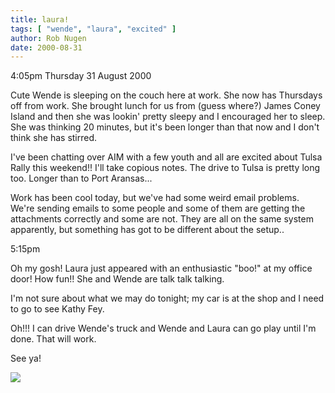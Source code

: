 ```yaml
---
title: laura!
tags: [ "wende", "laura", "excited" ]
author: Rob Nugen
date: 2000-08-31
---
```


<p class=date>4:05pm Thursday 31 August 2000

<p>Cute Wende is sleeping on the couch here at work.  She now has Thursdays
off from work.  She brought lunch for us from (guess where?) James Coney
Island and then she was lookin' pretty sleepy and I encouraged her to sleep.
She was thinking 20 minutes, but it's been longer than that now and I don't
think she has stirred.

<p>I've been chatting over AIM with a few youth and all are excited about
Tulsa Rally this weekend!!  I'll take copious notes. The drive to Tulsa is
pretty long too.  Longer than to Port Aransas...

<p>Work has been cool today, but we've had some weird email problems.  We're
sending emails to some people and some of them are getting the attachments
correctly and some are not.  They are all on the same system apparently, but
something has got to be different about the setup..


<p class=date>5:15pm

<p>Oh my gosh!  Laura just appeared with an enthusiastic "boo!" at my office
door!  How fun!!  She and Wende are talk talk talking.

<p>I'm not sure about what we may do tonight; my car is at the shop and I
need to go to see Kathy Fey.

<p>Oh!!!  I can drive Wende's truck and Wende and Laura can go play until
I'm done.  That will work.

<p>See ya!

<p><img src="/images/rob/wL-ROB.gif">

